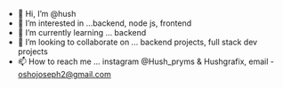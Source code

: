 - 👋 Hi, I’m @hush
- 👀 I’m interested in ...backend, node js, frontend
- 🌱 I’m currently learning ... backend
- 💞️ I’m looking to collaborate on ... backend projects, full stack dev projects
- 📫 How to reach me ... instagram @Hush_pryms & Hushgrafix, email - oshojoseph2@gmail.com

<!---
hushjozy/hushjozy is a ✨ special ✨ repository because its `README.md` (this file) appears on your GitHub profile.
You can click the Preview link to take a look at your changes.
--->
